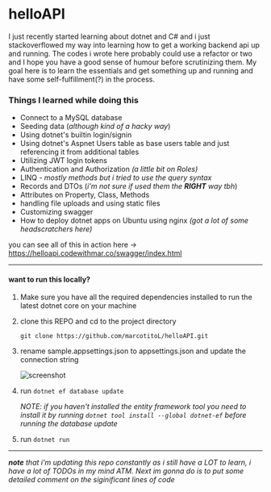 # helloAPI

I just recently started learning about dotnet and C# and i just stackoverflowed my way into learning how to get a working backend api up and running. 
The codes i wrote here probably could use a refactor or two and I hope you have a good sense of humour before scrutinizing them. My goal here is to
learn the essentials and get something up and running and have some self-fulfillment(?) in the process. 

### Things I learned while doing this
* Connect to a MySQL database
* Seeding data (*although kind of a hacky way*)
* Using dotnet's builtin login/signin
* Using dotnet's Aspnet Users table as base users table and just referencing it from additional tables
* Utilizing JWT login tokens
* Authentication and Authorization *(a little bit on Roles)*
* LINQ - *mostly methods but i tried to use the query syntax*
* Records and DTOs (*i'm not sure if used them the **RIGHT** way tbh*)
* Attributes on Property, Class, Methods
* handling file uploads and using static files
* Customizing swagger
* How to deploy dotnet apps on Ubuntu using nginx *(got a lot of some headscratchers here)*

you can see all of this in action here -> https://helloapi.codewithmar.co/swagger/index.html

___________

#### want to run this locally?
1. Make sure you have all the required dependencies installed to run the latest dotnet core on your machine
2. clone this REPO and cd to the project directory

      `git clone https://github.com/marcotitoL/helloAPI.git`
3. rename sample.appsettings.json to appsettings.json and update the connection string
     
     ![screenshot](https://prnt.sc/6M14GkM9-FMM)
     
4. run `dotnet ef database update`
      
      *NOTE: if you haven't installed the entity framework tool you need to install it by running `dotnet tool install --global dotnet-ef` before running the database update*

5. run `dotnet run`

_____________

_**note** that i'm updating this repo constantly as i still have a LOT to learn, i have a lot of TODOs in my mind ATM. Next im gonna do is to put some detailed comment
on the siginificant lines of code_
